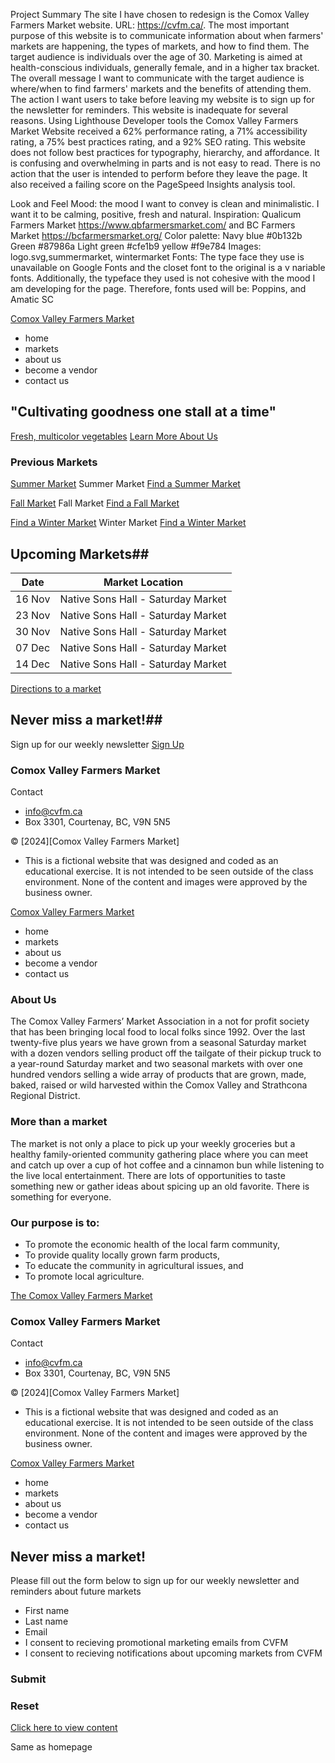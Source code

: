 Project Summary
The site I have chosen to redesign is the Comox Valley Farmers Market website. URL: https://cvfm.ca/. The most important purpose of this website is to communicate information about when farmers' markets are happening, the types of markets, and how to find them. The target audience is individuals over the age of 30. Marketing is aimed at health-conscious individuals, generally female, and in a higher tax bracket. The overall message I want to communicate with the target audience is where/when to find farmers' markets and the benefits of attending them. The action I want users to take before leaving my website is to sign up for the newsletter for reminders. This website is inadequate for several reasons. Using Lighthouse Developer tools the Comox Valley Farmers Market Website received a 62% performance rating, a 71% accessibility rating, a 75% best practices rating, and a 92% SEO rating. This website does not follow best practices for typography, hierarchy, and affordance. It is confusing and overwhelming in parts and is not easy to read. There is no action that the user is intended to perform before they leave the page. It also received a failing score on the PageSpeed Insights analysis tool.

Look and Feel
Mood: the mood I want to convey is clean and minimalistic. I want it to be calming, positive, fresh and natural.
Inspiration: Qualicum Farmers Market https://www.qbfarmersmarket.com/ and BC Farmers Market https://bcfarmersmarket.org/
Color palette: Navy blue #0b132b Green #87986a Light green #cfe1b9 yellow #f9e784
Images: logo.svg,summermarket, wintermarket
Fonts: The type face they use is unavailable on Google Fonts and the closet font to the original is a v nariable fonts. Additionally, the typeface they used is not cohesive with the mood I am developing for the page. Therefore, fonts used will be: Poppins, and Amatic SC

<!--------- Markdown --------->

<!-- Homepage -->

<!-- Header -->

[Comox Valley Farmers Market](images/to/logo)

- home
- markets
- about us
- become a vendor
- contact us

<!-- Hero section -->

## "Cultivating goodness one stall at a time"

[Fresh, multicolor vegetables](images/to/large-hero.jpg)
[Learn More About Us](markets.html)

<!-- Portfolio section -->

### Previous Markets

[Summer Market](images/to/summer-market.jpg)
Summer Market
[Find a Summer Market](markets.html)

[Fall Market](images/to/fall-market.jpg)
Fall Market
[Find a Fall Market](markets.html)

[Find a Winter Market](images/to/winter-market.jpg)
Winter Market
[Find a Winter Market](markets.html)

<!-- Calendar section -->

## Upcoming Markets##

| Date   | Market Location                    |
| ------ | ---------------------------------- |
| 16 Nov | Native Sons Hall - Saturday Market |
| 23 Nov | Native Sons Hall - Saturday Market |
| 30 Nov | Native Sons Hall - Saturday Market |
| 07 Dec | Native Sons Hall - Saturday Market |
| 14 Dec | Native Sons Hall - Saturday Market |

[Directions to a market](markets.html)

<!-- Call to action -->

## Never miss a market!##

Sign up for our weekly newsletter
[Sign Up](markets.html)

<!-- Footer -->

### Comox Valley Farmers Market

Contact

- info@cvfm.ca
- Box 3301, Courtenay, BC, V9N 5N5

&copy; [2024][Comox Valley Farmers Market]

- This is a fictional website that was designed and coded as an educational exercise. It is not intended to be seen outside of the class environment. None of the content and images were approved by the business owner.

<!----------- About Us Page ----------->

<!-- Header -->

[Comox Valley Farmers Market](images/to/logo)

- home
- markets
- about us
- become a vendor
- contact us

<!-- Company history section -->

### About Us

The Comox Valley Farmers’ Market Association in a not for profit society that has been bringing local food to local folks since 1992. Over the last twenty-five plus years we have grown from a seasonal Saturday market with a dozen vendors selling product off the tailgate of their pickup truck to a year-round Saturday market and two seasonal markets with over one hundred vendors selling a wide array of products that are grown, made, baked, raised or wild harvested within the Comox Valley and Strathcona Regional District.

### More than a market

The market is not only a place to pick up your weekly groceries but a healthy family-oriented community gathering place where you can meet and catch up over a cup of hot coffee and a cinnamon bun while listening to the live local entertainment. There are lots of opportunities to taste something new or gather ideas about spicing up an old favorite. There is something for everyone.

### Our purpose is to:

- To promote the economic health of the local farm community,
- To provide quality locally grown farm products,
- To educate the community in agricultural issues, and
- To promote local agriculture.

<!-- Video Section -->

[The Comox Valley Farmers Market](https://youtu.be/qHPuSIHFMfo)

<!-- Footer -->

### Comox Valley Farmers Market

Contact

- info@cvfm.ca
- Box 3301, Courtenay, BC, V9N 5N5

&copy; [2024][Comox Valley Farmers Market]

- This is a fictional website that was designed and coded as an educational exercise. It is not intended to be seen outside of the class environment. None of the content and images were approved by the business owner.

<!-- Markets Page -->
<!-- Header -->

[Comox Valley Farmers Market](images/to/logo)

- home
- markets
- about us
- become a vendor
- contact us

<!-- Web Form -->

## Never miss a market!

Please fill out the form below to sign up for our weekly newsletter and reminders about future markets

- First name
- Last name
- Email
- I consent to recieving promotional marketing emails from CVFM
- I consent to recieving notifications about upcoming markets from CVFM

### Submit

### Reset

<!-- <Map Section> -->

[Click here to view content](https://maps.app.goo.gl/K7hFMp2sG3ia5jg76)

<!-- <Footer> -->

Same as homepage
